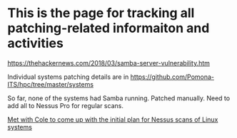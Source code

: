 # This is the page for tracking all patching-related informaiton and activities

https://thehackernews.com/2018/03/samba-server-vulnerability.htm

Individual systems patching details are in https://github.com/Pomona-ITS/hpc/tree/master/systems

So far, none of the systems had Samba running. Patched manually. Need to add all to Nessus Pro for regular scans.

[Met with Cole to come up with the initial plan for Nessus scans of Linux systems](https://github.com/Pomona-ITS/hpc/blob/master/discovery/ITS/Security/Patching/Meeting__Notes_Cole_May232018.md)
